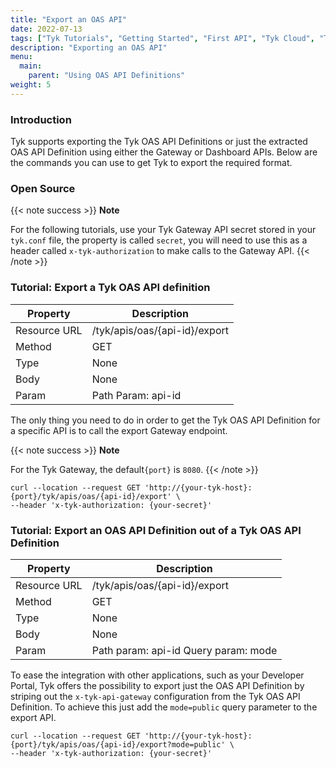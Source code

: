 ```yaml
---
title: "Export an OAS API"
date: 2022-07-13
tags: ["Tyk Tutorials", "Getting Started", "First API", "Tyk Cloud", "Tyk Self-Managed", "Tyk Open Source", "Export an OAS API"]
description: "Exporting an OAS API"
menu:
  main:
    parent: "Using OAS API Definitions"
weight: 5
---
```


### Introduction

Tyk supports exporting the Tyk OAS API Definitions or just the extracted OAS API Definition using either the Gateway or Dashboard APIs. Below are the commands you can use to get Tyk to export the required format.

### Open Source

{{< note success >}}
**Note**  

For the following tutorials, use your Tyk Gateway API secret stored in your `tyk.conf` file, the property is called `secret`, you will need to use this as a header called `x-tyk-authorization` to make calls to the Gateway API.
{{< /note >}}

### Tutorial: Export a Tyk OAS API definition

| Property     | Description                   |
|--------------|-------------------------------|
| Resource URL | /tyk/apis/oas/{api-id}/export |
| Method       | GET                           |
| Type         | None                          |
| Body         | None                          |
| Param        | Path Param: api-id            |

The only thing you need to do in order to get the Tyk OAS API Definition for a specific API is to call the export Gateway endpoint.

{{< note success >}}
**Note**  

For the Tyk Gateway, the default`{port}` is `8080`.
{{< /note >}}

```
curl --location --request GET 'http://{your-tyk-host}:{port}/tyk/apis/oas/{api-id}/export' \
--header 'x-tyk-authorization: {your-secret}'
```
### Tutorial: Export an OAS API Definition out of a Tyk OAS API Definition

| Property     | Description                          |
|--------------|--------------------------------------|
| Resource URL | /tyk/apis/oas/{api-id}/export        |
| Method       | GET                                  |
| Type         | None                                 |
| Body         | None                                 |
| Param        | Path param: api-id Query param: mode |

To ease the integration with other applications, such as your Developer Portal, Tyk offers the possibility to export just the OAS API Definition by striping out the `x-tyk-api-gateway` configuration from the Tyk OAS API Definition. To achieve this just add the `mode=public` query parameter to the export API.

```
curl --location --request GET 'http://{your-tyk-host}:{port}/tyk/apis/oas/{api-id}/export?mode=public' \
--header 'x-tyk-authorization: {your-secret}'
```


